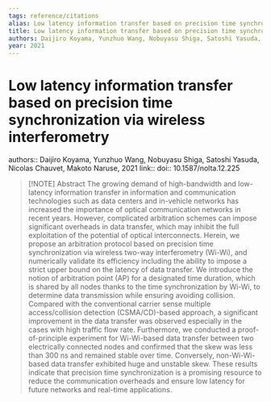 ```yaml
---
tags: reference/citations
alias: Low latency information transfer based on precision time synchronization via wireless interferometry
title: Low latency information transfer based on precision time synchronization via wireless interferometry
authors: Daijiro Koyama, Yunzhuo Wang, Nobuyasu Shiga, Satoshi Yasuda, Nicolas Chauvet, Makoto Naruse
year: 2021
---
```

# Low latency information transfer based on precision time synchronization via wireless interferometry
authors:: Daijiro Koyama, Yunzhuo Wang, Nobuyasu Shiga, Satoshi Yasuda, Nicolas Chauvet, Makoto Naruse, 2021
link:: 
doi:: 10.1587/nolta.12.225
> [!NOTE] Abstract
> The growing demand of high-bandwidth and low-latency information transfer in information and communication technologies such as data centers and in-vehicle networks has increased the importance of optical communication networks in recent years. However, complicated arbitration schemes can impose significant overheads in data transfer, which may inhibit the full exploitation of the potential of optical interconnects. Herein, we propose an arbitration protocol based on precision time synchronization via wireless two-way interferometry (Wi-Wi), and numerically validate its efficiency including the ability to impose a strict upper bound on the latency of data transfer. We introduce the notion of arbitration point (AP) for a designated time duration, which is shared by all nodes thanks to the time synchronization by Wi-Wi, to determine data transmission while ensuring avoiding collision. Compared with the conventional carrier sense multiple access/collision detection (CSMA/CD)-based approach, a significant improvement in the data transfer was observed especially in the cases with high traffic flow rate. Furthermore, we conducted a proof-of-principle experiment for Wi-Wi-based data transfer between two electrically connected nodes and confirmed that the skew was less than 300 ns and remained stable over time. Conversely, non-Wi-Wi-based data transfer exhibited huge and unstable skew. These results indicate that precision time synchronization is a promising resource to reduce the communication overheads and ensure low latency for future networks and real-time applications.
